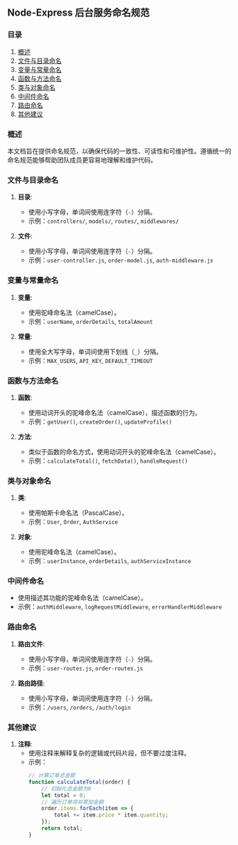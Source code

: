 ## Node-Express 后台服务命名规范

### 目录
1. [概述](#概述)
2. [文件与目录命名](#文件与目录命名)
3. [变量与常量命名](#变量与常量命名)
4. [函数与方法命名](#函数与方法命名)
5. [类与对象命名](#类与对象命名)
6. [中间件命名](#中间件命名)
7. [路由命名](#路由命名)
8. [其他建议](#其他建议)

### 概述

本文档旨在提供命名规范，以确保代码的一致性、可读性和可维护性。遵循统一的命名规范能够帮助团队成员更容易地理解和维护代码。

### 文件与目录命名

1. **目录**:
   - 使用小写字母，单词间使用连字符（`-`）分隔。
   - 示例：`controllers/`, `models/`, `routes/`, `middlewares/`

2. **文件**:
   - 使用小写字母，单词间使用连字符（`-`）分隔。
   - 示例：`user-controller.js`, `order-model.js`, `auth-middleware.js`

### 变量与常量命名

1. **变量**:
   - 使用驼峰命名法（camelCase）。
   - 示例：`userName`, `orderDetails`, `totalAmount`

2. **常量**:
   - 使用全大写字母，单词间使用下划线（`_`）分隔。
   - 示例：`MAX_USERS`, `API_KEY`, `DEFAULT_TIMEOUT`

### 函数与方法命名

1. **函数**:
   - 使用动词开头的驼峰命名法（camelCase），描述函数的行为。
   - 示例：`getUser()`, `createOrder()`, `updateProfile()`

2. **方法**:
   - 类似于函数的命名方式，使用动词开头的驼峰命名法（camelCase）。
   - 示例：`calculateTotal()`, `fetchData()`, `handleRequest()`

### 类与对象命名

1. **类**:
   - 使用帕斯卡命名法（PascalCase）。
   - 示例：`User`, `Order`, `AuthService`

2. **对象**:
   - 使用驼峰命名法（camelCase）。
   - 示例：`userInstance`, `orderDetails`, `authServiceInstance`

### 中间件命名

- 使用描述其功能的驼峰命名法（camelCase）。
- 示例：`authMiddleware`, `logRequestMiddleware`, `errorHandlerMiddleware`

### 路由命名

1. **路由文件**:
   - 使用小写字母，单词间使用连字符（`-`）分隔。
   - 示例：`user-routes.js`, `order-routes.js`

2. **路由路径**:
   - 使用小写字母，单词间使用连字符（`-`）分隔。
   - 示例：`/users`, `/orders`, `/auth/login`

### 其他建议

1. **注释**:
   - 使用注释来解释复杂的逻辑或代码片段，但不要过度注释。
   - 示例：
     ```js
     // 计算订单总金额
     function calculateTotal(order) {
         // 初始化总金额为0
         let total = 0;
         // 遍历订单项并累加金额
         order.items.forEach(item => {
             total += item.price * item.quantity;
         });
         return total;
     }
     ```
